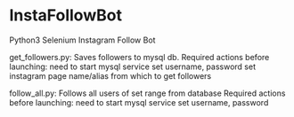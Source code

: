 # InstaFollowBot
Python3 Selenium Instagram Follow Bot

get_followers.py:
  Saves followers to mysql db.
  Required actions before launching:
    need to start mysql service
    set username, password
    set instagram page name/alias from which to get followers
    

follow_all.py:
  Follows all users of set range from database
  Required actions before launching:
    need to start mysql service
    set username, password
  
